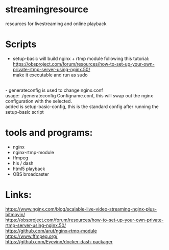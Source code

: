# streamingresource
resources for livestreaming and online playback

# Scripts
- setup-basic will build nginx + rtmp module following this tutorial:<br> 
https://obsproject.com/forum/resources/how-to-set-up-your-own-private-rtmp-server-using-nginx.50/ <br>
make it executable and run as sudo <br>
<br>
- generateconfig is used to change nginx.conf<br>
usage: ./generateconfig Configname.conf, this will swap out the nginx configuration with the selected.<br>
added is setup-basic-config, this is the standard config after running the setup-basic script



# tools and programs:
* nginx
* nginx-rtmp-module
* ffmpeg
* hls / dash
* html5 playback
* OBS broadcaster

# Links:
https://www.nginx.com/blog/scalable-live-video-streaming-nginx-plus-bitmovin/ <br>
https://obsproject.com/forum/resources/how-to-set-up-your-own-private-rtmp-server-using-nginx.50/ <br>
https://github.com/arut/nginx-rtmp-module <br>
https://www.ffmpeg.org/ <br>
https://github.com/Eyevinn/docker-dash-packager
